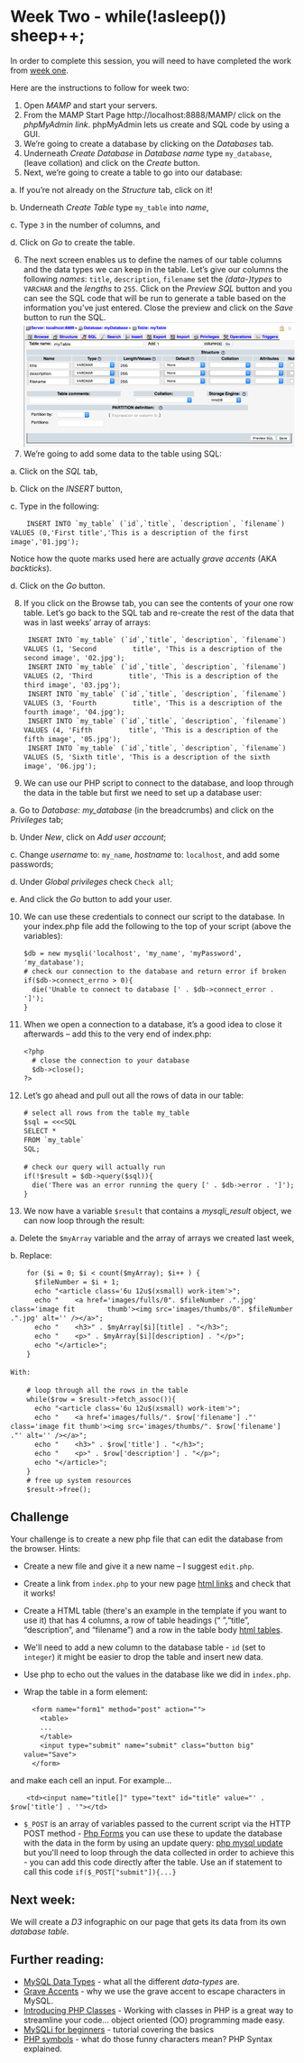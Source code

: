 # Week Two - while(!asleep()) sheep++;

In order to complete this session, you will need to have completed the work from [week one](./week-one/).

Here are the instructions to follow for week two:

1. Open *MAMP* and start your servers.
2. From the MAMP Start Page http://localhost:8888/MAMP/ click on the *phpMyAdmin link*. phpMyAdmin lets us create and SQL code by using a GUI.
3. We’re going to create a database by clicking on the *Databases* tab.
4.	Underneath *Create Database* in *Database name* type `my_database`, (leave collation) and click on the *Create* button.
5.	Next, we’re going to create a table to go into our database:

  a.	If you’re not already on the *Structure* tab, click on it!

  b.	Underneath *Create Table* type `my_table` into *name*,

  c.	Type `3` in the number of columns, and

  d.	Click on *Go* to create the table.

6. The next screen enables us to define the names of our table columns and the data types we can keep in the table.  Let’s give our columns the following *names*:
  `title`, `description`, `filename` set the *(data-)types* to `VARCHAR` and the *lengths* to `255`. Click on the *Preview SQL* button and you can see the SQL code that will be run to generate a table based on the information you’ve just entered.  Close the preview and click on the *Save* button to run the SQL.
![picture of PhpMyAdmin table structure](./Picture1.png)
7. We’re going to add some data to the table using SQL:

  a. Click on the *SQL* tab,

  b. Click on the *INSERT* button,

  c. Type in the following:

        INSERT INTO `my_table` (`id`,`title`, `description`, `filename`) VALUES (0,'First title','This is a description of the first image','01.jpg');


  Notice how the quote marks used here are actually *grave accents* (AKA *backticks*).

  d. Click on the *Go* button.

8. If you click on the Browse tab, you can see the contents of your one row table. Let’s go back to the SQL tab and re-create the rest of the data that was in last weeks’ array of arrays:

        INSERT INTO `my_table` (`id`,`title`, `description`, `filename`) VALUES (1, 'Second         title', 'This is a description of the second image', '02.jpg');
        INSERT INTO `my_table` (`id`,`title`, `description`, `filename`) VALUES (2, 'Third         title', 'This is a description of the third image', '03.jpg');
        INSERT INTO `my_table` (`id`,`title`, `description`, `filename`) VALUES (3, 'Fourth         title', 'This is a description of the fourth image', '04.jpg');
        INSERT INTO `my_table` (`id`,`title`, `description`, `filename`) VALUES (4, 'Fifth         title', 'This is a description of the fifth image', '05.jpg');
        INSERT INTO `my_table` (`id`,`title`, `description`, `filename`) VALUES (5, 'Sixth title', 'This is a description of the sixth image', '06.jpg');

9. We can use our PHP script to connect to the database, and loop through the data in the table but first we need to set up a database user:

  a.  Go to *Database: my_database* (in the breadcrumbs) and click on the *Privileges* tab;

  b.	Under *New*, click on *Add user account*;

  c.	Change *username* to: `my_name`, *hostname* to: `localhost`, and add some passwords;

  d.	Under *Global privileges* check `Check all`;

  e.	And click the *Go* button to add your user.

10. We can use these credentials to connect our script to the database.  In your index.php file add the following to the top of your script (above the variables):

        $db = new mysqli('localhost', 'my_name', 'myPassword', 'my_database');
        # check our connection to the database and return error if broken
        if($db->connect_errno > 0){
          die('Unable to connect to database [' . $db->connect_error . ']');
        }
11. When we open a connection to a database, it’s a good idea to close it afterwards – add this to the very end of index.php:

        <?php
          # close the connection to your database
          $db->close();
        ?>

12. Let’s go ahead and pull out all the rows of data in our table:

        # select all rows from the table my_table
        $sql = <<<SQL
        SELECT *
        FROM `my_table`
        SQL;

        # check our query will actually run
        if(!$result = $db->query($sql)){
          die('There was an error running the query [' . $db->error . ']');
        }

13. We now have a variable `$result` that contains a *mysqli_result* object, we can now loop through the result:

  a.	Delete the `$myArray` variable and the array of arrays we created last week,

  b.	Replace:

        for ($i = 0; $i < count($myArray); $i++ ) {
          $fileNumber = $i + 1;
          echo "<article class='6u 12u$(xsmall) work-item'>";
          echo "	<a href='images/fulls/0". $fileNumber .".jpg' class='image fit        thumb'><img src='images/thumbs/0". $fileNumber .".jpg' alt='' /></a>";
          echo "	<h3>" . $myArray[$i][title] . "</h3>";
          echo "	<p>" . $myArray[$i][description] . "</p>";
          echo "</article>";
        }

    With:

        # loop through all the rows in the table
        while($row = $result->fetch_assoc()){
          echo "<article class='6u 12u$(xsmall) work-item'>";
          echo "	<a href='images/fulls/". $row['filename'] ."' class='image fit thumb'><img src='images/thumbs/". $row['filename'] ."' alt='' /></a>";
          echo "	<h3>" . $row['title'] . "</h3>";
          echo "	<p>" . $row['description'] . "</p>";
          echo "</article>";
        }
        # free up system resources
        $result->free();


## Challenge
Your challenge is to create a new php file that can edit the database from the browser.
Hints:
* Create a new file and give it a new name – I suggest `edit.php`.
* Create a link from `index.php` to your new page [html links](https://www.w3schools.com/html/html_links.asp) and check that it works!
* Create a HTML table (there's an example in the template if you want to use it) that has 4 columns, a row of table headings (“&nbsp;”,“title”, “description”, and “filename”) and a row in the table body [html tables](http://www.w3schools.com/html/html_tables.asp).
* We'll need to add a new column to the database table - `id` (set to `integer`) it might be easier to drop the table and insert new data.
* Use php to echo out the values in the database like we did in `index.php`.
* Wrap the table in a form element:

        <form name="form1" method="post" action="">
          <table>
          ...
          </table>
          <input type="submit" name="submit" class="button big" value="Save">
        </form>

and make each cell an input.  For example...

        <td><input name="title[]" type="text" id="title" value="' . $row['title'] . '"></td>

* `$_POST` is an array of variables passed to the current script via the HTTP POST method - [Php Forms](https://www.w3schools.com/PhP/php_forms.asp) you can use these to update the database with the data in the form by using an update query: [php mysql update](https://www.w3schools.com/php/php_mysql_update.asp) but you'll need to loop through the data collected in order to achieve this - you can add this code directly after the table. Use an if statement to call this code `if($_POST["submit"]){...}`


## Next week:
We will create a *D3* infographic on our page that gets its data from its own *database table*.

## Further reading:
* [MySQL Data Types](https://dev.mysql.com/doc/refman/5.6/en/data-types.html) - what all the different *data-types* are.
* [Grave Accents](https://stackoverflow.com/questions/7857278/what-is-the-meaning-of-grave-accent-aka-backtick-quoted-characters-in-mysql) - why we use the grave accent to escape characters in MySQL.
* [Introducing PHP Classes](http://codular.com/introducing-php-classes) - Working with classes in PHP is a great way to streamline your code... object oriented (OO) programming made easy.
* [MySQLi for beginners](http://codular.com/php-mysqli) - tutorial covering the basics
* [PHP symbols](https://stackoverflow.com/questions/3737139/reference-what-does-this-symbol-mean-in-php) - what do those funny characters mean? PHP Syntax explained.
